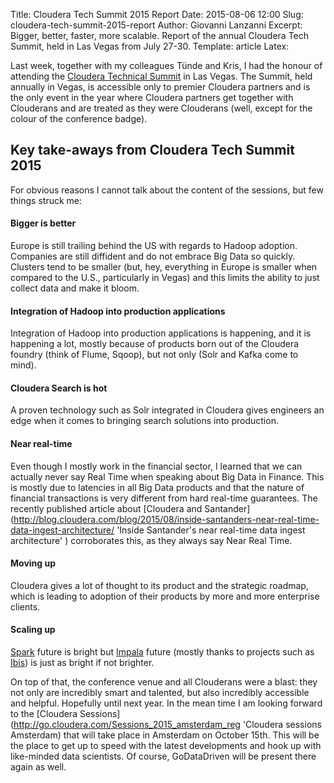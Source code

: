 Title: Cloudera Tech Summit 2015 Report
Date: 2015-08-06 12:00
Slug: cloudera-tech-summit-2015-report
Author: Giovanni Lanzanni
Excerpt: Bigger, better, faster, more scalable. Report of the annual Cloudera Tech Summit, held in Las Vegas from July 27-30.
Template: article
Latex:

Last week, together with my colleagues Tünde and Kris, I had the honour of attending the [Cloudera Technical Summit](http://www.clouderatechsummit.com 'Cloudera Tech Summit') in Las Vegas. The Summit, held annually in Vegas, is accessible only to premier Cloudera partners and is the only event in the year where Cloudera partners get together with Clouderans and are treated as they were Clouderans (well, except for the colour of the conference badge).

## Key take-aways from Cloudera Tech Summit 2015
For obvious reasons I cannot talk about the content of the sessions, but few things struck me:

#### Bigger is better
Europe is still trailing behind the US with regards to Hadoop adoption. Companies are still diffident and do not embrace Big Data so quickly. Clusters tend to be smaller (but, hey, everything in Europe is smaller when compared to the U.S., particularly in Vegas) and this limits the ability to just collect data and make it bloom.

#### Integration of Hadoop into production applications
Integration of Hadoop into production applications is happening, and it is happening a lot, mostly because of products born out of the Cloudera foundry (think of Flume, Sqoop), but not only (Solr and Kafka come to mind).

#### Cloudera Search is hot
A proven technology such as Solr integrated in Cloudera gives engineers an edge when it comes to bringing search solutions into production.

#### Near real-time
Even though I mostly work in the financial sector, I learned that we can actually never say Real Time when speaking about Big Data in Finance. This is mostly due to latencies in all Big Data products and that the nature of financial transactions is very different from hard real-time guarantees. The recently published article about [Cloudera and Santander](http://blog.cloudera.com/blog/2015/08/inside-santanders-near-real-time-data-ingest-architecture/ 'Inside Santander's near real-time data ingest architecture' ) corroborates this, as they always say Near Real Time.

#### Moving up
Cloudera gives a lot of thought to its product and the strategic roadmap, which is leading to adoption of their products by more and more enterprise clients.

#### Scaling up
[Spark](http://spark.apache.org/ 'Spark') future is bright but [Impala](http://impala.io/ 'Impala') future (mostly thanks to projects such as [Ibis](http://www.ibis-project.org/ 'Ibis')) is just as bright if not brighter.

On top of that, the conference venue and all Clouderans were a blast: they not only are incredibly smart and talented, but also incredibly accessible and helpful. Hopefully until next year. In the mean time I am looking forward to the [Cloudera Sessions](http://go.cloudera.com/Sessions_2015_amsterdam_reg 'Cloudera sessions Amsterdam) that will take place in Amsterdam on October 15th. This will be the place to get up to speed with the latest developments and hook up with like-minded data scientists. Of course, GoDataDriven will be present there again as well.

